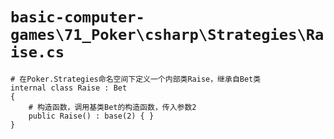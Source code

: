 # `basic-computer-games\71_Poker\csharp\Strategies\Raise.cs`

```
# 在Poker.Strategies命名空间下定义一个内部类Raise，继承自Bet类
internal class Raise : Bet
{
    # 构造函数，调用基类Bet的构造函数，传入参数2
    public Raise() : base(2) { }
}
```